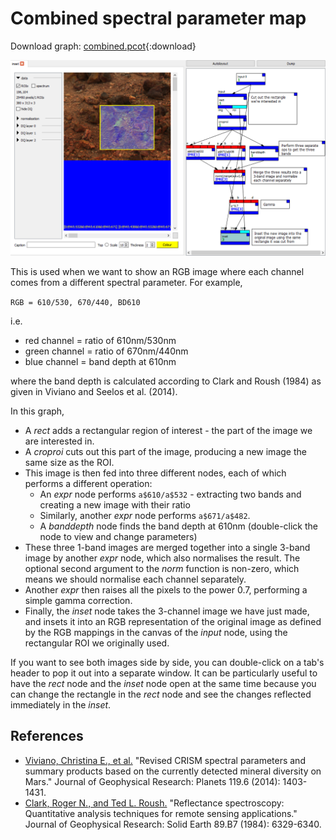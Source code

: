 # Combined spectral parameter map

Download graph: [combined.pcot](graphs/combined.pcot){:download}

![!Output of index node, and graph.](screenshots/combined.png)

This is used when we want to show an RGB image where each channel comes
from a different spectral parameter. For example,

`RGB = 610/530, 670/440, BD610`

i.e. 

* red channel = ratio of 610nm/530nm
* green channel = ratio of 670nm/440nm
* blue channel = band depth at 610nm

where the band depth is calculated according to 
Clark and Roush (1984) as given in Viviano and Seelos et al. (2014).

In this graph,

* A *rect* adds a rectangular region of interest - the part of the image we are interested in.
* A *croproi* cuts out this part of the image, producing a new image the same size as the ROI.
* This image is then fed into three different nodes, each of which performs a different operation:
    * An *expr* node performs `a$610/a$532` - extracting two bands and creating a new image with their ratio
    * Similarly, another *expr* node performs `a$671/a$482`.
    * A *banddepth* node finds the band depth at 610nm (double-click the node to view and change parameters)
* These three 1-band images are merged together into a single 3-band image by another *expr* node, which also normalises the result. The optional second argument to the *norm* function is non-zero, which
means we should normalise each channel separately.
* Another *expr* then raises all the pixels to the power 0.7, performing a simple gamma correction.
* Finally, the *inset* node takes the 3-channel image we have just made, and insets it into an RGB representation of the original image as defined by the RGB mappings in the canvas of the *input* node,
using the rectangular ROI we originally used.

If you want to see both images side by side, you can double-click on a tab's
header to pop it out into a separate window. It can be particularly 
useful to have the *rect* node and the *inset* node open at the same time
because you can change the rectangle in the *rect* node and see the changes
reflected immediately in the *inset*.






## References

* [Viviano, Christina E., et al.](https://agupubs.onlinelibrary.wiley.com/doi/full/10.1002/2014JE004627) "Revised CRISM spectral parameters and summary products based on the currently detected mineral diversity on Mars." Journal of Geophysical Research: Planets 119.6 (2014): 1403-1431.
* [Clark, Roger N., and Ted L. Roush.](https://agupubs.onlinelibrary.wiley.com/doi/pdf/10.1029/JB089iB07p06329?casa_token=4baIkVx7KCQAAAAA:IWmxAIAir5P2R6r3bGtzKjzmSOXQJ_3zNMx1TdTRmMsMmhPMZykzqaWMQQa0vNiY9S3EnffWGAWO4NgWNQ) "Reflectance spectroscopy: Quantitative analysis techniques for remote sensing applications." Journal of Geophysical Research: Solid Earth 89.B7 (1984): 6329-6340.

